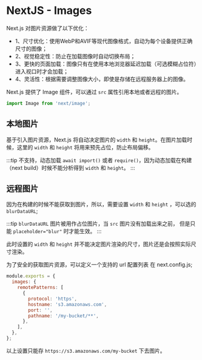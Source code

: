 # NextJS - Images

Next.js 对图片资源做了以下优化：

* 1、尺寸优化：使用WebP和AVIF等现代图像格式，自动为每个设备提供正确尺寸的图像；
* 2、视觉稳定性：防止在加载图像时自动切换布局；
* 3、更快的页面加载：图像只有在使用本地浏览器延迟加载（可选模糊占位符）进入视口时才会加载；
* 4、灵活性：根据需要调整图像大小，即使是存储在远程服务器上的图像。

Next.js 提供了 Image 组件，可以通过 `src` 属性引用本地或者远程的图片。

```js
import Image from 'next/image';
```

## 本地图片

基于引入图片资源，Next.js 将自动决定图片的 `width` 和 `height`。在图片加载时候，这里的 `width` 和 `height` 将用来预先占位，防止布局偏移。

:::tip
不支持，动态加载 `await import()` 或者 `require()`，因为动态加载在构建（next build）时候不能分析得到 `width` 和 `height`。
:::

## 远程图片

因为在构建的时候不能获取到图片，所以，需要设置 `width` 和 `height` ，可以选的 `blurDataURL`;

:::tip
`blurDataURL` 图片被用作占位图片，当 `src` 图片没有加载出来之前， 但是只能 `placeholder="blur"` 时才能生效。
:::

此时设置的 `width` 和 `height` 并不能决定图片渲染的尺寸，图片还是会按照实际尺寸渲染。

为了安全的获取图片资源，可以定义一个支持的 url 配置列表 在 next.config.js;

```js
module.exports = {
  images: {
    remotePatterns: [
      {
        protocol: 'https',
        hostname: 's3.amazonaws.com',
        port: '',
        pathname: '/my-bucket/**',
      },
    ],
  },
};
```

以上设置只能存 `https://s3.amazonaws.com/my-bucket` 下去图片。
